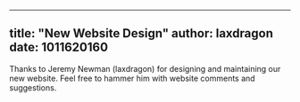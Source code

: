 
---
title: "New Website Design"
author: laxdragon
date: 1011620160
---

Thanks to Jeremy Newman (laxdragon) for designing and maintaining our new website. Feel free to hammer him with website comments and suggestions.
